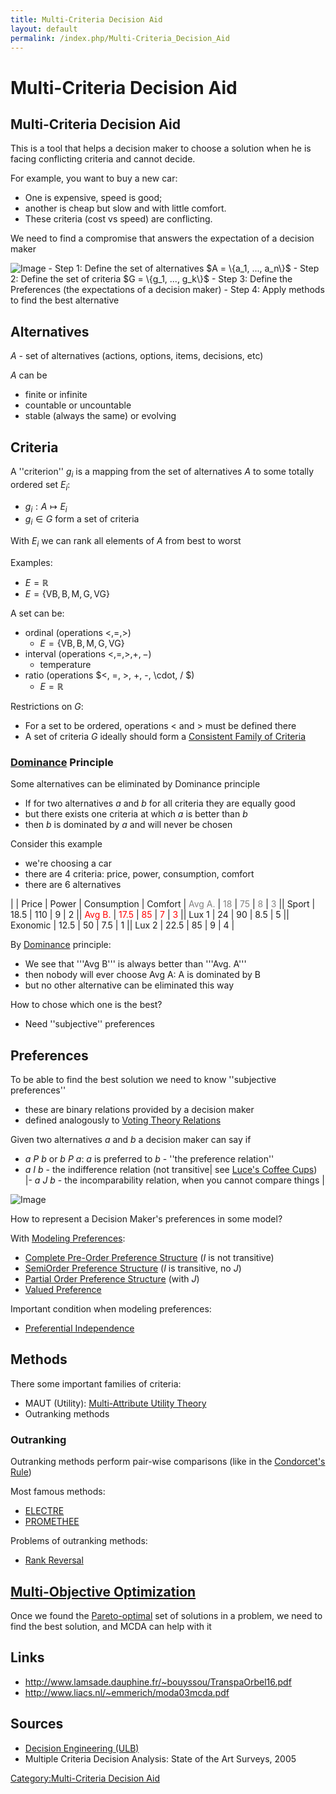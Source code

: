 ```yaml
---
title: Multi-Criteria Decision Aid
layout: default
permalink: /index.php/Multi-Criteria_Decision_Aid
---
```


# Multi-Criteria Decision Aid

## Multi-Criteria Decision Aid
This is a tool that helps a decision maker to choose a solution when he is facing conflicting criteria and cannot decide.

For example, you want to buy a new car:
- One is expensive, speed is good; 
- another is cheap but slow and with little comfort. 
- These criteria (cost vs speed) are conflicting. 

We need to find a compromise that answers the expectation of a decision maker


<img src="https://raw.github.com/alexeygrigorev/wiki-figures/master/ulb/de/mcda/mcda.png" alt="Image">
- Step 1: Define the set of alternatives $A = \{a_1, ..., a_n\}$
- Step 2: Define the set of criteria $G = \{g_1, ..., g_k\}$
- Step 3: Define the Preferences (the expectations of a decision maker)
- Step 4: Apply methods to find the best alternative


## Alternatives
$A$ - set of alternatives (actions, options, items, decisions, etc)

$A$ can be
- finite or infinite
- countable or uncountable
- stable (always the same) or evolving


## Criteria
A ''criterion'' $g_i$ is a mapping from the set of alternatives $A$ to some totally ordered set $E_i$:
- $g_i: A \mapsto E_i$
- $g_i \in G$ form a set of criteria

With $E_i$ we can rank all elements of $A$ from best to worst

Examples:
- $E = \mathbb{R}$
- $E = \{\text{VB}, \text{B}, \text{M}, \text{G}, \text{VG}\}$

A set can be:
- ordinal (operations $<, =, >$)
  - $E = \{\text{VB}, \text{B}, \text{M}, \text{G}, \text{VG}\}$
- interval (operations $<, =, >, +, -$)
  - temperature
- ratio (operations $<, =, >, +, -, \cdot, / $)
  - $E = \mathbb{R}$


Restrictions on $G$:
- For a set to be ordered, operations $<$ and $>$ must be defined there
- A set of criteria $G$ ideally should form a [Consistent Family of Criteria](Consistent_Family_of_Criteria)


### [Dominance](Dominance) Principle
Some alternatives can be eliminated by Dominance principle
- If for two alternatives $a$ and $b$ for all criteria they are equally good
- but there exists one criteria at which $a$ is better than $b$
- then $b$ is dominated by $a$ and will never be chosen


Consider this example
- we're choosing a car
- there are 4 criteria: price, power, consumption, comfort
- there are 6 alternatives

|    |  Price  |  Power  |  Consumption  |  Comfort  |  <font color="grey">Avg A.</font>  |  <font color="grey">18</font>  |  <font color="grey">75</font>  |  <font color="grey">8</font>  |  <font color="grey">3</font> ||  Sport  |  18.5  |  110  |  9  |  2 ||  <font color="red">Avg B.</font>  |  <font color="red">17.5</font>  |  <font color="red">85</font>  |  <font color="red">7</font>  |  <font color="red">3</font> ||  Lux 1  |  24  |  90  |  8.5  |  5 ||  Exonomic  |  12.5  |  50  |  7.5  |  1 ||  Lux 2  |  22.5  |  85  |  9  |  4 |

By [Dominance](Dominance) principle:
- We see that '''Avg B''' is always better than '''Avg. A'''
- then nobody will ever choose Avg A: A is dominated by B
- but no other alternative can be eliminated this way

How to chose which one is the best?
- Need ''subjective'' preferences 


## Preferences
To be able to find the best solution we need to know ''subjective preferences''
- these are binary relations provided by a decision maker 
- defined analogously to [Voting Theory Relations](Voting_Theory_Relations)

Given two alternatives $a$ and $b$ a decision maker can say if
- $a \ P \ b$ or $b \ P \ a$: $a$ is preferred to $b$ - ''the preference relation''
- $a \ I \ b$ - the indifference relation (not transitive|   see [Luce's Coffee Cups](Luce's_Coffee_Cups)) |- $a \ J \ b$ - the incomparability relation, when you cannot compare things |

<img src="https://raw.github.com/alexeygrigorev/wiki-figures/master/ulb/de/mcda/mcda-dm.png" alt="Image">

How to represent a Decision Maker's preferences in some model?

With [Modeling Preferences](Modeling_Preferences):
- [Complete Pre-Order Preference Structure](Complete_Pre-Order_Preference_Structure) ($I$ is not transitive)
- [SemiOrder Preference Structure](SemiOrder_Preference_Structure) ($I$ is transitive, no $J$)
- [Partial Order Preference Structure](Partial_Order_Preference_Structure) (with $J$)
- [Valued Preference](Valued_Preference)


Important condition when modeling preferences:
- [Preferential Independence](Preferential_Independence)



## Methods
There some important families of criteria:
- MAUT (Utility): [Multi-Attribute Utility Theory](Multi-Attribute_Utility_Theory)
- Outranking methods 


### Outranking
Outranking methods perform pair-wise comparisons (like in the [Condorcet's Rule](Condorcet's_Rule))

Most famous methods:
- [ELECTRE](ELECTRE) 
- [PROMETHEE](PROMETHEE)

Problems of outranking methods:
- [Rank Reversal](Rank_Reversal)


## [Multi-Objective Optimization](Multi-Objective_Optimization)
Once we found the [Pareto-optimal](Dominance) set of solutions in a  problem, we need to find the best solution, and MCDA can help with it


## Links
- http://www.lamsade.dauphine.fr/~bouyssou/TranspaOrbel16.pdf
- http://www.liacs.nl/~emmerich/moda03mcda.pdf


## Sources
- [Decision Engineering (ULB)](Decision_Engineering_(ULB))
- Multiple Criteria Decision Analysis: State of the Art Surveys, 2005 

[Category:Multi-Criteria Decision Aid](Category_Multi-Criteria_Decision_Aid)